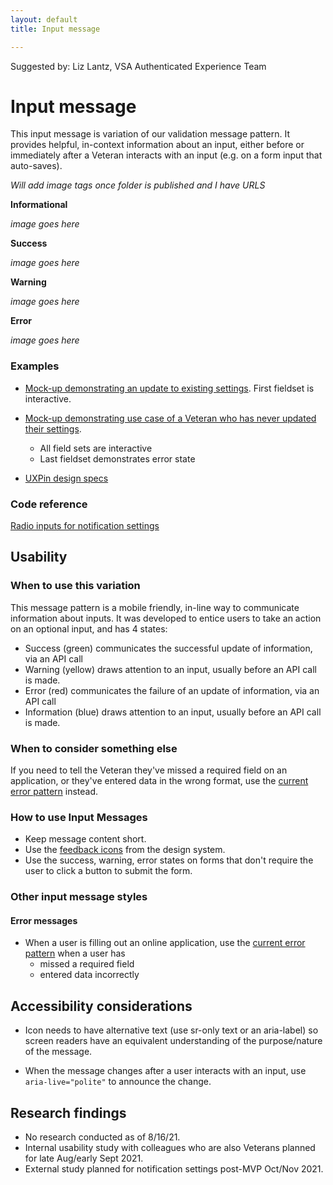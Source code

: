 ```yaml
---
layout: default
title: Input message

---
```


Suggested by: Liz Lantz, VSA Authenticated Experience Team


# Input message

This input message is variation of our validation message pattern. It provides helpful, in-context information about an input, either before or immediately after a Veteran interacts with an input (e.g. on a form input that auto-saves). 

*Will add image tags once folder is published and I have URLS* 

**Informational**

*image goes here* 

**Success**

*image goes here* 

**Warning**

*image goes here* 

**Error**

*image goes here* 

### Examples

- [Mock-up demonstrating an update to existing settings](https://preview.uxpin.com/51ca6ecd7ddaf2ceaf75f94e2b2ccbed2a193f6d#/pages/141106818/simulate/sitemap?mode=i). First fieldset is interactive.
- [Mock-up demonstrating use case of a Veteran who has never updated their settings](https://preview.uxpin.com/51ca6ecd7ddaf2ceaf75f94e2b2ccbed2a193f6d#/pages/140948867/simulate/sitemap?mode=i).
  - All field sets are interactive
  - Last fieldset demonstrates error state

- [UXPin design specs](https://preview.uxpin.com/ed1067b8f73e8f3501bc476bb03bb4b46a261a39#/pages//simulate/no-panels)

### Code reference

[Radio inputs for notification settings]([https://github.com/department-of-veterans-affairs/vets-website/blob/master/src/app[…\]e/components/notification-settings/NotificationRadioButtons.jsx](https://github.com/department-of-veterans-affairs/vets-website/blob/master/src/applications/personalization/profile/components/notification-settings/NotificationRadioButtons.jsx))

## Usability 

### When to use this variation

This message pattern is a mobile friendly, in-line way to communicate information about inputs. It was developed to entice users to take an action on an optional input, and has 4 states:

- Success (green) communicates the successful update of information, via an API call
- Warning (yellow) draws attention to an input, usually before an API call is made.
- Error (red) communicates the failure of an update of information, via an API call
- Information (blue)  draws attention to an input, usually before an API call is made.

### When to consider something else

If you need to tell the Veteran they've missed a required field on an application, or they've entered data in the wrong format, use the [current error pattern](https://design.va.gov/storybook/?path=/docs/components-radiobuttons--error) instead.

### How to use Input Messages

- Keep message content short.
- Use the [feedback icons](https://design.va.gov/design/icons#feedback) from the design system.
- Use the success, warning, error states on forms that don't require the user to click a button to submit the form.

### Other input message styles

#### Error messages 

- When a user is filling out an online application, use the [current error pattern](https://design.va.gov/storybook/?path=/docs/components-radiobuttons--error) when a user has 
  - missed a required field
  - entered data incorrectly

## Accessibility considerations

- Icon needs to have alternative text (use sr-only text or an aria-label) so screen readers have an equivalent understanding of the purpose/nature of the message.

- When the message changes after a user interacts with an input, use `aria-live="polite"` to announce the change.

## Research findings 

- No research conducted as of 8/16/21.
- Internal usability study with colleagues who are also Veterans planned for late Aug/early Sept 2021.
- External study planned for notification settings post-MVP Oct/Nov 2021.
